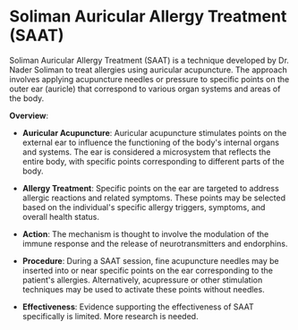 [//]: # (source: ?)
[//]: # (abbr: SAAT) 
[//]: # (tags: treatments acupunture brands)

# Soliman Auricular Allergy Treatment (SAAT)

Soliman Auricular Allergy Treatment (SAAT) is a technique developed by Dr. Nader Soliman to treat allergies using auricular acupuncture. The approach involves applying acupuncture needles or pressure to specific points on the outer ear (auricle) that correspond to various organ systems and areas of the body.

**Overview**:

* **Auricular Acupuncture**: Auricular acupuncture stimulates points on the external ear to influence the functioning of the body's internal organs and systems. The ear is considered a microsystem that reflects the entire body, with specific points corresponding to different parts of the body.

* **Allergy Treatment**: Specific points on the ear are targeted to address allergic reactions and related symptoms. These points may be selected based on the individual's specific allergy triggers, symptoms, and overall health status.

* **Action**: The mechanism is thought to involve the modulation of the immune response and the release of neurotransmitters and endorphins.

* **Procedure**: During a SAAT session, fine acupuncture needles may be inserted into or near specific points on the ear corresponding to the patient's allergies. Alternatively, acupressure or other stimulation techniques may be used to activate these points without needles.

* **Effectiveness**: Evidence supporting the effectiveness of SAAT specifically is limited. More research is needed.
